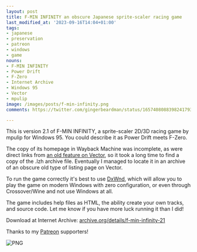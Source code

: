 ```yaml
---
layout: post
title: F-MIN INFINITY an obscure Japanese sprite-scaler racing game
last_modified_at: '2023-09-16T14:04+01:00'
tags:
- japanese
- preservation
- patreon
- windows
- game
nouns:
- F-MIN INFINITY
- Power Drift
- F-Zero
- Internet Archive
- Windows 95
- Vector
- mpulip
image: /images/posts/f-min-infinity.png
comments: https://twitter.com/gingerbeardman/status/1657408088398241793

---
```


This is version 2.1 of F-MIN INFINITY, a sprite-scaler 2D/3D racing game by mpulip for Windows 95. You could describe it as Power Drift meets F-Zero.

The copy of its homepage in Wayback Machine was incomplete, as were direct links from [an old feature on Vector](https://web.archive.org/web/20000829131347/https://www.vector.co.jp/magazine/softnews/000729/n000729com1.html), so it took a long time to find a copy of the .lzh archive file. Eventually I managed to locate it in an archive of an obscure old type of listing page on Vector.

To run the game correctly it's best to use [DxWnd](https://sourceforge.net/projects/dxwnd/), which will allow you to play the game on modern Windows with zero configuration, or even through Crossover/Wine and not use Windows at all.

The game includes help files as HTML, the ability create your own tracks, and source code. Let me know if you have more luck running it than I did!

Download at Internet Archive: [archive.org/details/f-min-infinity-21](https://archive.org/details/f-min-infinity-21)

Thanks to my [Patreon](https://www.patreon.com/posts/f-min-infinity-1-82948641) supporters!

![PNG](https://cdn.gingerbeardman.com/images/posts/f-min-infinity.png#pixel "F-MIN INFINITY Ver2.1")
